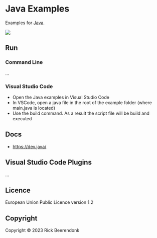 # Java Examples

Examples for [Java](https://www.java.com/).

![](https://img.shields.io/github/license/rickbeerendonk/java-examples.svg)

## Run

### Command Line

...

### Visual Studio Code

- Open the Java examples in Visual Studio Code
- In VSCode, open a java file in the root of the example folder (where main.java is located)
- Use the build command. As a result the script file will be build and executed

## Docs

- https://dev.java/

## Visual Studio Code Plugins

...

## Licence

European Union Public Licence version 1.2

## Copyright

Copyright © 2023 Rick Beerendonk

